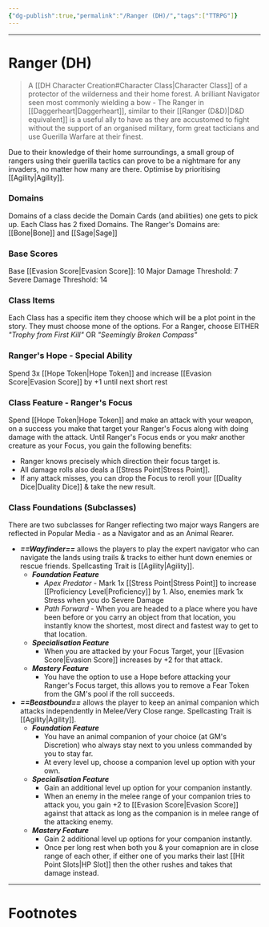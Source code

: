 ```yaml
---
{"dg-publish":true,"permalink":"/Ranger (DH)/","tags":["TTRPG"]}
---
```



---
# Ranger (DH)
> A [[DH Character Creation#Character Class\|Character Class]] of a protector of the wilderness and their home forest. A brilliant Navigator seen most commonly wielding a bow - The Ranger in [[Daggerheart\|Daggerheart]], similar to their [[Ranger (D&D)\|D&D equivalent]] is a useful ally to have as they are accustomed to fight without the support of an organised military, form great tacticians and use Guerilla Warfare at their finest.

Due to their knowledge of their home surroundings, a small group of rangers using their guerilla tactics can prove to be a nightmare for any invaders, no matter how many are there. Optimise by prioritising [[Agility\|Agility]]. 

### Domains
Domains of a class decide the Domain Cards (and abilities) one gets to pick up.
Each Class has 2 fixed Domains.
The Ranger's Domains are: [[Bone\|Bone]] and [[Sage\|Sage]]

### Base Scores
Base [[Evasion Score\|Evasion Score]]: 10
Major Damage Threshold: 7
Severe Damage Threshold: 14

### Class Items
Each Class has a specific item they choose which will be a plot point in the story. They must choose mone of the options.
For a Ranger, choose EITHER *"Trophy from First Kill"* OR *"Seemingly Broken Compass"*

### Ranger's Hope - Special Ability
Spend 3x [[Hope Token\|Hope Token]] and increase [[Evasion Score\|Evasion Score]] by +1 until next short rest

### Class Feature - Ranger's Focus
Spend [[Hope Token\|Hope Token]] and make an attack with your weapon, on a success you make that target your Ranger's Focus along with doing damage with the attack. Until Ranger's Focus ends or you makr another creature as your Focus, you gain the following benefits:
- Ranger knows precisely which direction their focus target is.
- All damage rolls also deals a [[Stress Point\|Stress Point]].
- If any attack misses, you can drop the Focus to reroll your [[Duality Dice\|Duality Dice]] & take the new result.

### Class Foundations (Subclasses)
There are two subclasses for Ranger reflecting two major ways Rangers are reflected in Popular Media - as a Navigator and as an Animal Rearer.

- ***==Wayfinder==*** allows the players to play the expert navigator who can navigate the lands using trails & tracks to either hunt down enemies or rescue friends. Spellcasting Trait is [[Agility\|Agility]].
	- ***Foundation Feature***
		- *Apex Predator* - Mark 1x [[Stress Point\|Stress Point]] to increase [[Proficiency Level\|Proficiency]] by 1. Also, enemies mark 1x Stress when you do Severe Damage
		- *Path Forward* - When you are headed to a place where you have been before or you carry an object from that location, you instantly know the shortest, most direct and fastest way to get to that location.
	- ***Specialisation Feature***
		- When you are attacked by your Focus Target, your [[Evasion Score\|Evasion Score]] increases by +2 for that attack.
	- ***Mastery Feature***
		- You have the option to use a Hope before attacking your Ranger's Focus target, this allows you to remove a Fear Token from the GM's pool if the roll succeeds.
- ***==Beastbound==*** allows the player to keep an animal companion which attacks independently in Melee/Very Close range. Spellcasting Trait is [[Agility\|Agility]].
	- ***Foundation Feature***
		- You have an animal companion of your choice (at GM's Discretion) who always stay next to you unless commanded by you to stay far.
		- At every level up, choose a companion level up option with your own.
	- ***Specialisation Feature***
		- Gain an additional level up option for your companion instantly.
		- When an enemy in the melee range of your companion tries to attack you, you gain +2 to [[Evasion Score\|Evasion Score]] against that attack as long as the companion is in melee range of the attacking enemy.
	- ***Mastery Feature***
		- Gain 2 additional level up options for your companion instantly.
		- Once per long rest when both you & your comapnion are in close range of each other, if either one of you marks their last [[Hit Point Slots\|HP Slot]] then the other rushes and takes that damage instead.

---
# Footnotes